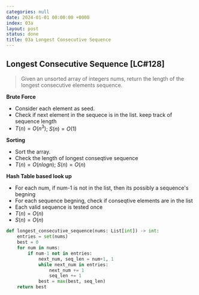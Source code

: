 ```yaml
---
categories: null
date: 2024-01-01 00:00:00 +0000
index: 03a
layout: post
status: done
title: 03a Longest Consecutive Sequence
---
```


## Longest Consecutive Sequence [LC#128]
> Given an unsorted array of integers nums, return the length of the longest consecutive elements sequence.

**Brute Force**
- Consider each element as seed. 
- Check if next element in the sequece is in the list. keep track of sequence length
- $T(n) = O(n^3)$; $S(n) = O(1)$

**Sorting**
- Sort the array.
- Check the length of longest conseqtive sequence
- $T(n) = O(n log n)$; $S(n) = O(n)$

**Hash Table based look up**
- For each num, if num-1 is not in the list, then its possibly a sequence's begning
- For each sequence begning, check if conseqtive elements are in the list
- Each valid sequence is tested once
- $T(n) = O(n)$
- $S(n) = O(n)$
```python
def longest_consecutive_sequence(nums: List[int]) -> int:
    entries = set(nums)
    best = 0
    for num in nums:
        if num-1 not in entries:
            next_num, seq_len = num+1, 1
            while next_num in entries: 
                next_num += 1
                seq_len += 1
            best = max(best, seq_len)
    return best
```